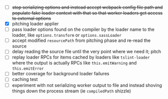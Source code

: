 - [ ] ~~stop serializing options and instead accept webpack config file path and populate fake loader context with that so that worker loaders get access to external options~~
- [x] pitching loader applier
- [ ] pass loader options found on the compiler by the loader name to the loader, like `options.transform` or `options.sassLoader`
- [ ] accept modified `resourcePath` from pitching phase and re-read the source
- [ ] delay reading the source file until the very point where we need it; pitch
- [ ] replay loader RPCs for items cached by loaders like `tslint-loader` where the output is actually RPCs like `this.emitWarning` and `this.emitError`
- [ ] better coverage for background loader failures
- [ ] caching test
- [ ] experiment with not serializing worker output to file and instead shoving things down the process stream (ie `compiledPath` shizzle)